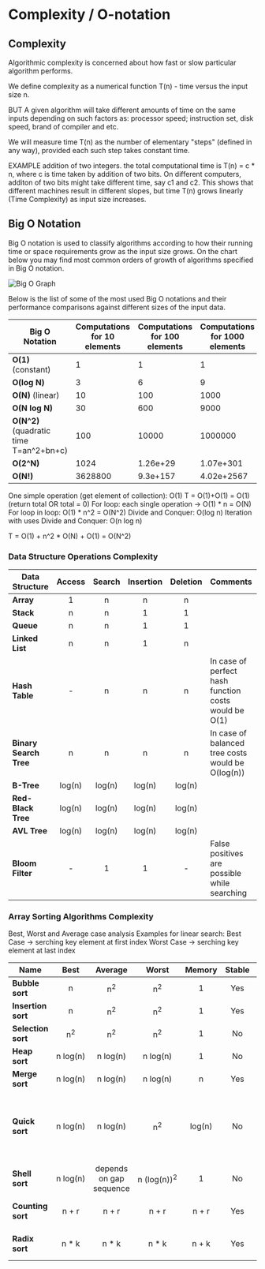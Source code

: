 # Complexity / O-notation

## Complexity 

Algorithmic complexity is concerned about how fast or slow particular algorithm performs. 

We define complexity as a numerical function T(n) - time versus the input size n. 

BUT A given algorithm will take different amounts of time on the same inputs depending on such factors as: processor speed; instruction set, disk speed, brand of compiler and etc.

We will measure time T(n) as the number of elementary "steps" (defined in any way), provided each such step takes constant time.

EXAMPLE addition of two integers. 
the total computational time is T(n) = c * n, where c is time taken by addition of two bits. 
On different computers, additon of two bits might take different time, say c1 and c2.
This shows that different machines result in different slopes, but time T(n) grows linearly (Time Complexity) as input size increases.

## Big O Notation

Big O notation is used to classify algorithms according to how their running time or space requirements grow as the input size grows. On the chart below you may find most common orders of growth of algorithms specified in Big O notation.

![Big O Graph](https://raw.githubusercontent.com/kobzarmariia/javascript-algorithms/master/assets/big-o-graph.png)

Below is the list of some of the most used Big O notations and their performance comparisons against different sizes of the input data.

| Big O Notation | Computations for 10 elements | Computations for 100 elements | Computations for 1000 elements  |
| -------------- | ---------------------------- | ----------------------------- | ------------------------------- |
| **O(1)** (constant) | 1                            | 1                             | 1                               |
| **O(log N)**   | 3                            | 6                             | 9                               |
| **O(N)** (linear) | 10                           | 100                           | 1000                            |
| **O(N log N)** | 30                           | 600                           | 9000                            |
| **O(N^2)** (quadratic time T=an^2+bn+c) | 100                          | 10000                         | 1000000                         |
| **O(2^N)**     | 1024                         | 1.26e+29                      | 1.07e+301                       |
| **O(N!)**      | 3628800                      | 9.3e+157                      | 4.02e+2567                      |

One simple operation (get element of collection): O(1) T = O(1)+O(1) = O(1) (return total OR total = 0)
For loop: each single operation -> O(1) * n = O(N)
For loop in loop: O(1) * n^2 = O(N^2)
Divide and Conquer: O(log n)
Iteration with uses Divide and Conquer: O(n log n)

T = O(1) + n^2 * O(N) + O(1) = O(N^2)

### Data Structure Operations Complexity 

| Data Structure          | Access    | Search    | Insertion | Deletion  | Comments  |
| ----------------------- | :-------: | :-------: | :-------: | :-------: | :-------- |
| **Array**               | 1         | n         | n         | n         |           |
| **Stack**               | n         | n         | 1         | 1         |           |
| **Queue**               | n         | n         | 1         | 1         |           |
| **Linked List**         | n         | n         | 1         | n         |           |
| **Hash Table**          | -         | n         | n         | n         | In case of perfect hash function costs would be O(1) |
| **Binary Search Tree**  | n         | n         | n         | n         | In case of balanced tree costs would be O(log(n)) |
| **B-Tree**              | log(n)    | log(n)    | log(n)    | log(n)    |           |
| **Red-Black Tree**      | log(n)    | log(n)    | log(n)    | log(n)    |           |
| **AVL Tree**            | log(n)    | log(n)    | log(n)    | log(n)    |           |
| **Bloom Filter**        | -         | 1         | 1         | -         | False positives are possible while searching |

### Array Sorting Algorithms Complexity

 Best, Worst and Average case analysis 
 Examples for linear search: 
 Best Case -> serching key element at first index
 Worst Case -> serching key element at last index

| Name                  | Best            | Average             | Worst               | Memory    | Stable    | Comments  |
| --------------------- | :-------------: | :-----------------: | :-----------------: | :-------: | :-------: | :-------- |
| **Bubble sort**       | n               | n<sup>2</sup>       | n<sup>2</sup>       | 1         | Yes       |           |
| **Insertion sort**    | n               | n<sup>2</sup>       | n<sup>2</sup>       | 1         | Yes       |           |
| **Selection sort**    | n<sup>2</sup>   | n<sup>2</sup>       | n<sup>2</sup>       | 1         | No        |           |
| **Heap sort**         | n&nbsp;log(n)   | n&nbsp;log(n)       | n&nbsp;log(n)       | 1         | No        |           |
| **Merge sort**        | n&nbsp;log(n)   | n&nbsp;log(n)       | n&nbsp;log(n)       | n         | Yes       |           |
| **Quick sort**        | n&nbsp;log(n)   | n&nbsp;log(n)       | n<sup>2</sup>       | log(n)    | No        | Quicksort is usually done in-place with O(log(n)) stack space |
| **Shell sort**        | n&nbsp;log(n)   | depends on gap sequence   | n&nbsp;(log(n))<sup>2</sup>  | 1         | No         |           |
| **Counting sort**     | n + r           | n + r               | n + r               | n + r     | Yes       | r - biggest number in array |
| **Radix sort**        | n * k           | n * k               | n * k               | n + k     | Yes       | k - length of longest key |